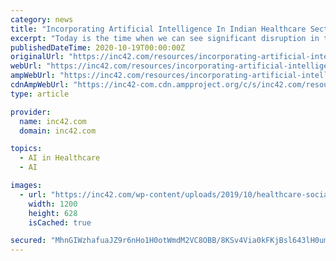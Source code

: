 ```yaml
---
category: news
title: "Incorporating Artificial Intelligence In Indian Healthcare Sector"
excerpt: "Today is the time when we can see significant disruption in the Indian healthcare industry. Much of this is credited to the level of involvement of artificial intelligence, big data, cloud ..."
publishedDateTime: 2020-10-19T00:00:00Z
originalUrl: "https://inc42.com/resources/incorporating-artificial-intelligence-in-indian-healthcare-sector/"
webUrl: "https://inc42.com/resources/incorporating-artificial-intelligence-in-indian-healthcare-sector/"
ampWebUrl: "https://inc42.com/resources/incorporating-artificial-intelligence-in-indian-healthcare-sector/amp/"
cdnAmpWebUrl: "https://inc42-com.cdn.ampproject.org/c/s/inc42.com/resources/incorporating-artificial-intelligence-in-indian-healthcare-sector/amp/"
type: article

provider:
  name: inc42.com
  domain: inc42.com

topics:
  - AI in Healthcare
  - AI

images:
  - url: "https://inc42.com/wp-content/uploads/2019/10/healthcare-social.jpg"
    width: 1200
    height: 628
    isCached: true

secured: "MhnGIWzhafuaJZ9r6nHo1H0otWmdM2VC8OBB/8KSv4Via0kFKjBsl643lH0umCIx8/H2Ve2UwPUj74WKQZBASsM+a+ax0bqNXLuEo2hzGCWcL90uvddRDPF5VhamjzTjAPvzP9+++Yre31bHKiWtvE6g5VFwCQNQ5G5NbZzsGBPc+/1BF8KlDml80gZOkK6oIfhxkfx6EL78cJ8gp8TF2O/LlF1gJQWAOqky9hqpo9ehljS0H6VCxuJoHX5ECFOCDWbughC/oLtk/r3P7FnFr3wxu2irbI+2lmOErl840eapy9VteKsePc3g/qw1+2NZlxGXm6Dtt/jK4eH4ijxHwSlTH5jmLqE5uH6KhH+9fhM=;NAf6beumwL9GWSWZTtHikg=="
---
```


